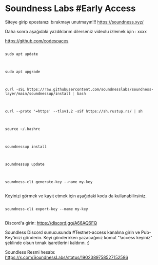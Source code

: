 # Soundness Labs #Early Access

Siteye girip epostanızı bırakmayı unutmayın!!!
https://soundness.xyz/

Daha sonra aşağıdaki yazdıklarım dilerseniz videolu izlemek için : xxxx


https://github.com/codespaces

<pre>
<code>
sudo apt update
</code>
</pre>

<pre>
<code>
sudo apt upgrade
</code>
</pre>

<pre>
<code>
curl -sSL https://raw.githubusercontent.com/soundnesslabs/soundness-layer/main/soundnessup/install | bash
</code>
</pre>

<pre>
<code>
curl --proto '=https' --tlsv1.2 -sSf https://sh.rustup.rs/ | sh
</code>
</pre>

<pre>
<code>
source ~/.bashrc
</code>
</pre>

<pre>
<code>
soundnessup install
</code>
</pre>

<pre>
<code>
soundnessup update
</code>
</pre>


<pre>
<code>
soundness-cli generate-key --name my-key
</code>
</pre>

Keyinizi görmek ve kayıt etmek için aşağıdaki kodu da kullanabilirsiniz.
<pre>
<code>
soundness-cli export-key --name my-key
</code>
</pre>


Discord'a girin: https://discord.gg/A66AQ6FQ

Soundless Discord sunucusunda #Testnet-access kanalına girin ve Pub-Key'inizi gönderin. Keyi gönderirken yazacağınız komut "!access keyiniz" şeklinde olsun tırnak işaretlerini kaldırın. :)

Soundless Resmi hesabı: https://x.com/SoundnessLabs/status/1902389758527152586



